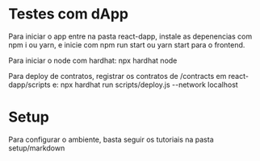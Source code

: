 # Testes com dApp

Para iniciar o app entre na pasta react-dapp, instale as depenencias com npm i ou yarn, e inicie com npm run start ou yarn start para o frontend.

Para iniciar o node com hardhat: npx hardhat node

Para deploy de contratos, registrar os contratos de /contracts em react-dapp/scripts e: npx hardhat run scripts/deploy.js --network localhost

# Setup

Para configurar o ambiente, basta seguir os tutoriais na pasta setup/markdown

